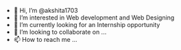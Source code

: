 - 👋 Hi, I’m @akshita1703
- 👀 I’m interested in Web development and Web Designing
- 🌱 I’m currently looking for an Internship opportunity
- 💞️ I’m looking to collaborate on ...
- 📫 How to reach me ...

<!---
akshita1703/akshita1703 is a ✨ special ✨ repository because its `README.md` (this file) appears on your GitHub profile.
You can click the Preview link to take a look at your changes.
--->

